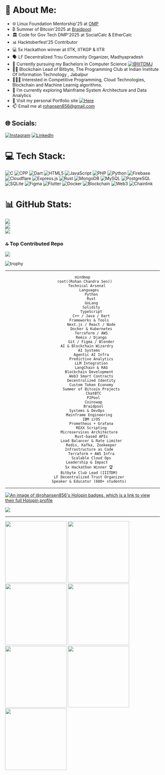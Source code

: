 # 💫 About Me:

- 🌐 Linux Foundation Mentorship'25 at [OMP](https://github.com/openmainframeproject)
- ₿ Summer of Bitcoin'2025 at [Braidpool](https://github.com/braidpool)
- 🏛️ Code for Gov Tech DMP'2025 at SocialCalc & EtherCalc
- 📊 Hacktoberfest'25 Contributor
- 💻 5x Hackathon winner at IITK, IITKGP & IITR
- 🗣️ LF Decentralized Trsu Community Organizer, Madhyapradesh
- 🔭 Currently pursuing my Bachelors in Computer Science [![@IIITDMJ](https://img.shields.io/badge/@IIITDMJ-8A2BE2)](https://iiitdmj.ac.in)
- 👨‍🏫 Blockchain Lead of Bitbyte, The Programming Club at Indian Institute Of Information Technology , Jabalpur
- 👨🏽‍💻 Interested in Competitive Programming, Cloud Technologies, Blockchain and Machine Learnig algorithms.
- 🌱 I’m currently exploring Mainframe System Architecture and Data Analytics
- 💫 Visit my personal Portfolio site [![Here](https://img.shields.io/badge/Here-8A2BE2)](https://rcsen.vercel.app)
- 📫 Email me at [rohansen856@gmail.com](mailto:rohansen856@gmail.com)

## 🌐 Socials:

[![Instagram](https://img.shields.io/badge/Instagram-%23E4405F.svg?logo=Instagram&logoColor=white)](https://www.instagram.com/rcsen856/) [![LinkedIn](https://img.shields.io/badge/LinkedIn-%230077B5.svg?logo=linkedin&logoColor=white)](https://linkedin.com/in/rohansen856/)

# 💻 Tech Stack:

![C](https://img.shields.io/badge/c-%2300599C.svg?style=for-the-badge&logo=c&logoColor=white) ![CPP](https://img.shields.io/badge/cpp-%2300599C.svg?style=for-the-badge&logo=cplusplus&logoColor=white) ![Dart](https://img.shields.io/badge/dart-%230175C2.svg?style=for-the-badge&logo=dart&logoColor=white) ![HTML5](https://img.shields.io/badge/html5-%23E34F26.svg?style=for-the-badge&logo=html5&logoColor=white) ![JavaScript](https://img.shields.io/badge/javascript-%23323330.svg?style=for-the-badge&logo=javascript&logoColor=%23F7DF1E) ![PHP](https://img.shields.io/badge/php-%23777BB4.svg?style=for-the-badge&logo=php&logoColor=white) ![Python](https://img.shields.io/badge/python-3670A0?style=for-the-badge&logo=python&logoColor=ffdd54) ![Firebase](https://img.shields.io/badge/firebase-%23039BE5.svg?style=for-the-badge&logo=firebase) ![Cloudflare](https://img.shields.io/badge/Cloudflare-F38020?style=for-the-badge&logo=Cloudflare&logoColor=white) ![Express.js](https://img.shields.io/badge/express.js-%23404d59.svg?style=for-the-badge&logo=express&logoColor=%2361DAFB) ![Rust](https://img.shields.io/badge/rust-%23D42029.svg?style=for-the-badge&logo=rust&logoColor=white) ![MongoDB](https://img.shields.io/badge/MongoDB-%234ea94b.svg?style=for-the-badge&logo=mongodb&logoColor=white) ![MySQL](https://img.shields.io/badge/mysql-%2300000f.svg?style=for-the-badge&logo=mysql&logoColor=white) ![PostgreSQL](https://img.shields.io/badge/postgres-0064a5.svg?style=for-the-badge&logo=postgresql&logoColor=white) ![SQLite](https://img.shields.io/badge/sqlite-%2307405e.svg?style=for-the-badge&logo=sqlite&logoColor=white) ![Figma](https://img.shields.io/badge/figma-%23F24E1E.svg?style=for-the-badge&logo=figma&logoColor=white) ![Flutter](https://img.shields.io/badge/Flutter-%2302569B.svg?style=for-the-badge&logo=Flutter&logoColor=white) ![Docker](https://img.shields.io/badge/Docker-%2302569B.svg?style=for-the-badge&logo=Docker&logoColor=white) ![Blockchain](https://img.shields.io/badge/Blockchain-4d4d4d.svg?style=for-the-badge&logo=blockchaindotcom&logoColor=white) ![Web3](https://img.shields.io/badge/Web3-f7df1e.svg?style=for-the-badge&logo=web3dotjs&logoColor=white) ![Chainlink](https://img.shields.io/badge/Chainlink-375bd2.svg?style=for-the-badge&logo=chainlink&logoColor=white)

# 📊 GitHub Stats:

![](https://github-readme-stats.vercel.app/api?username=rohansen856&theme=algolia&hide_border=true&include_all_commits=true&count_private=true)<br/>
![](https://github-readme-streak-stats.herokuapp.com/?user=rohansen856&theme=algolia&hide_border=true)<br/>
![](https://github-readme-stats.vercel.app/api/top-langs/?username=rohansen856&theme=gruvbox&hide_border=true&include_all_commits=true&count_private=true&layout=compact)

### 🔝 Top Contributed Repo

![](https://github-contributor-stats.vercel.app/api?username=rohansen856&limit=5&theme=algolia&combine_all_yearly_contributions=true)

![trophy](https://github-profile-trophy.vercel.app/?username=rohansen856&theme=gruvbox)

---
<div align="center">

```mermaid
mindmap
  root((Rohan Chandra Sen))
    Technical Arsenal
      Languages
        Python
        Rust
        GoLang
        Solidity
        TypeScript
        C++ / Java / Dart
      Frameworks & Tools
        Next.js / React / Node
        Docker & Kubernetes
        Terraform / AWS
        Remix / Django
        Git / Figma / Blender
    AI & Blockchain Wizardry
      AI Systems
        Agentic AI Infra
        Predictive Analytics
        LLM Integration
        LangChain & RAG
      Blockchain Development
        Web3 Smart Contracts
        Decentralized Identity
        Custom Token Economy
        Summer of Bitcoin Projects
          ChatBTC
          P2Pool
          Coinswap
          Braidpool
    Systems & DevOps
      Mainframe Engineering
        IBM z/OS
        Prometheus + Grafana
        REXX Scripting
      Microservices Architecture
        Rust-based APIs
        Load Balancer & Rate Limiter
        Redis, Kafka, Zookeeper
      Infrastructure as Code
        Terraform + AWS Infra
        Scalable Cloud Ops
    Leadership & Impact
      5x Hackathon Winner 🏆
      Bitbyte Club Lead (IIITDM)
      LF Decentralized Trust Organizer
      Speaker & Educator (600+ students)
```

</div>

---
[![An image of @rohansen856's Holopin badges, which is a link to view their full Holopin profile](https://holopin.me/rohansen856)](https://holopin.io/@rohansen856)

[![](https://visitcount.itsvg.in/api?id=rohansen856&icon=1&color=0)](https://visitcount.itsvg.in)

---
<img src="https://github.com/user-attachments/assets/5684c252-3b1e-4b1e-8118-d9a299f07ec4" width="200"/>
<img src="https://github.com/user-attachments/assets/44f1f2c1-1e80-40ac-b792-3dc692a8d47c" width="200"/>
<img src="https://github.com/user-attachments/assets/e636269e-8651-40ba-9471-76dc693f51e5" width="200"/>
<img src="https://github.com/user-attachments/assets/0d7d3a44-8ae0-4425-96e8-ba45ee7ce9e3" width="200"/>
<img src="https://github.com/user-attachments/assets/8993b234-97e8-4cfb-abf7-356bca40a54f" width="200"/>
<img src="https://github.com/user-attachments/assets/f02cf6b9-a7de-4d4e-8934-e4d18ab9485f" width="200"/>
<img src="https://github.com/user-attachments/assets/86c0ef1f-5540-4f1d-92b4-49e1d455019e" width="200"/>

